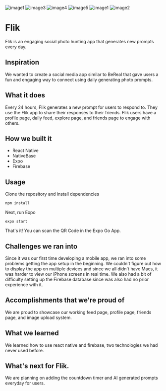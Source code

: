 
![image1](https://user-images.githubusercontent.com/69439997/189598992-0488ec29-6ab6-4c4d-81c7-e9c0219edaad.jpeg)
![image3](https://user-images.githubusercontent.com/69439997/189599008-d1eb3720-d5a7-407d-8922-7283f9723e2f.jpeg)
![image4](https://user-images.githubusercontent.com/69439997/189599011-9c42c88a-3976-4aeb-9773-7458e690db7d.jpeg)
![image5](https://user-images.githubusercontent.com/69439997/189599013-eb6134fa-7968-4dbc-830b-7b7831d2bb1e.jpeg)
![image1](https://user-images.githubusercontent.com/69439997/189599014-783eaac8-7f74-43da-b63d-1a50aa61565e.jpeg)
![image2](https://user-images.githubusercontent.com/69439997/189599015-b0181385-99e4-4c35-89b5-a349c61a42d9.jpeg)

# Flik
Flik is an engaging social photo hunting app that generates new prompts every day.

## Inspiration
We wanted to create a social media app similar to BeReal that gave users a fun and engaging way to connect using daily generating photo prompts.

## What it does
Every 24 hours, Flik generates a new prompt for users to respond to. They use the Flik app to share their responses to their friends. Flik users have a profile page, daily feed, explore page, and friends page to engage with others.

## How we built it
* React Native
* NativeBase
* Expo
* Firebase

## Usage
Clone the repository and install dependencies 
```
npm install
```
Next, run Expo
```
expo start
```
That's it! You can scan the QR Code in the Expo Go App.

## Challenges we ran into
Since it was our first time developing a mobile app, we ran into some problems getting the app setup in the beginning. We couldn't figure out how to display the app on multiple devices and since we all didn't have Macs, it was harder to view our iPhone screens in real time. We also had a bit of difficulty setting up the Firebase database since was also had no prior experience with it.

## Accomplishments that we're proud of
We are proud to showcase our working feed page, profile page, friends page, and image upload system.

## What we learned
We learned how to use react native and firebase, two technologies we had never used before.

## What's next for Flik.
We are planning on adding the countdown timer and AI generated prompts everyday for users.
